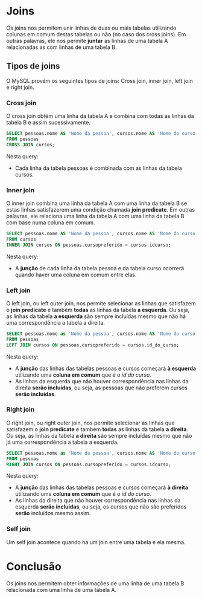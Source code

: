 # Joins

Os joins nos permitem unir linhas de duas ou mais tabelas utilizando colunas em comum destas tabelas ou não (no caso dos cross joins). Em outras palavras, ele nos permite **juntar** as linhas de uma tabela A relacionadas as com linhas de uma tabela B.

## Tipos de joins

O MySQL provém os seguintes tipos de joins: Cross join, inner join, left join e right join.

### Cross join

O cross join obtém uma linha da tabela A e combina com todas as linhas da tabela B e assim sucessivamente.

```sql
SELECT pessoas.nome AS 'Nome da pessoa', cursos.nome AS 'Nome do curso'
FROM pessoas
CROSS JOIN cursos;
```

Nesta query:

- Cada linha da tabela pessoas é combinada com as linhas da tabela cursos.

### Inner join

O inner join combina uma linha da tabela A com uma linha da tabela B se estas linhas satisfazerem uma condição chamada **join predicate**. Em outras palavras, ele relaciona uma linha da tabela A com uma linha da tabela B com base numa coluna em comum.

```SQL
SELECT pessoas.nome AS 'Nome da pessoa', cursos.nome AS 'Nome do curso preferido'
FROM cursos
INNER JOIN cursos ON pessoas.cursopreferido = cursos.idcurso;
```

Nesta query:

- A **junção** de cada linha da tabela pessoa e da tabela curso ocorrerá quando haver uma coluna em comum entre elas.

### Left join

O left join, ou left outer join, nos permite selecionar as linhas que satisfazem o **join predicate** e também **todas** as linhas da tabela **a esquerda**. Ou seja, as linhas da tabela **a esquerda** são sempre incluídas mesmo que não há uma correspondência a tabela a direita.

```sql
SELECT pessoas.nome as 'Nome da pessoa', cursos.nome AS 'Nome do curso preferido'
FROM pessoas
LEFT JOIN cursos ON pessoas.cursopreferido = cursos.id_do_curso;
```

Nesta query:

- A **junção** das linhas das tabelas pessoas e cursos começará **à esquerda** utilizando uma **coluna em comum** que é o *id do curso*.
- As linhas da esquerda que não houver correspondência nas linhas da direita **serão incluídas**, ou seja, as pessoas que não preferem cursos **serão incluídas**.

### Right join

O right join, ou right outer join, nos permite selecionar as linhas que satisfazem o **join predicate** e também **todas** as linhas da tabela **a direita**. Ou seja, as linhas da tabela **a direita** são sempre incluídas mesmo que não já uma correspondência a tabela a esquerda.

```sql
SELECT pessoas.nome as 'Nome da pessoa', cursos.nome AS 'Nome do curso'
FROM pessoas
RIGHT JOIN cursos ON pessoas.cursopreferido = cursos.idcurso;
```

Nesta query:

- A **junção** das linhas das tabelas pessoas e cursos começará **à direita** utilizando uma **coluna em comum** que é o *id do curso*.
- As linhas da direita que não houver correspondência nas linhas da esquerda **serão incluídas**, ou seja, os cursos que não são preferidos **serão** incluídos mesmo assim.

### Self join

Um self join acontece quando há um join entre uma tabela e ela mesma.

# Conclusão

Os joins nos permitem obter informações de uma linha de uma tabela B relacionada com uma linha de uma tabela A.